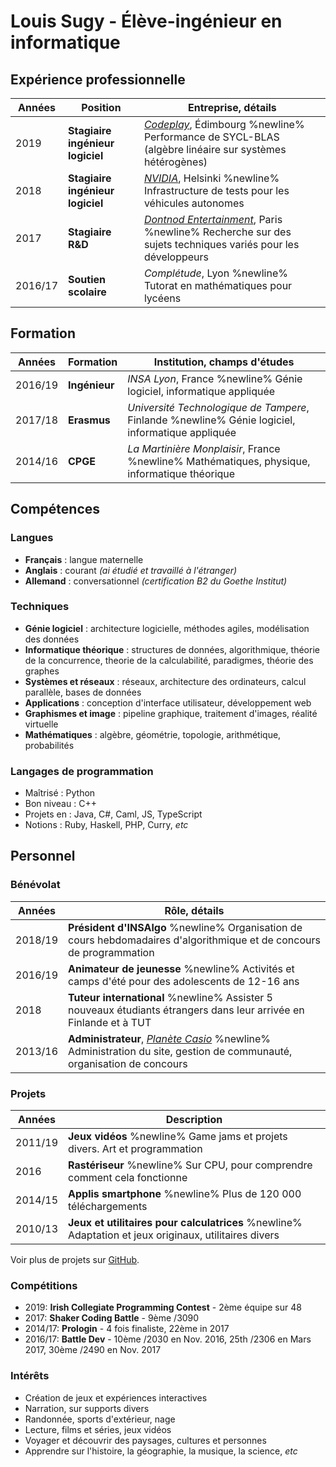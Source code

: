# Louis Sugy - Élève-ingénieur en informatique


## Expérience professionnelle

| Années | Position | Entreprise, détails |
| ------ | -------- | ------------------- |
| 2019 | **Stagiaire ingénieur logiciel** | *[Codeplay](https://en.wikipedia.org/wiki/Codeplay)*, Édimbourg %newline% Performance de SYCL-BLAS (algèbre linéaire sur systèmes hétérogènes) |
| 2018 | **Stagiaire ingénieur logiciel** | *[NVIDIA](https://fr.wikipedia.org/wiki/Nvidia)*, Helsinki %newline% Infrastructure de tests pour les véhicules autonomes |
| 2017 | **Stagiaire R&D** | *[Dontnod Entertainment](https://fr.wikipedia.org/wiki/Dontnod_Entertainment)*, Paris %newline% Recherche sur des sujets techniques variés pour les développeurs |
| 2016/17 | **Soutien scolaire** | *Complétude*, Lyon %newline% Tutorat en mathématiques pour lycéens |


## Formation

| Années | Formation | Institution, champs d'études |
| ------ | --------- | ---------------------------- |
| 2016/19 | **Ingénieur** | *INSA Lyon*, France %newline% Génie logiciel, informatique appliquée
| 2017/18 | **Erasmus** | *Université Technologique de Tampere*, Finlande %newline% Génie logiciel, informatique appliquée
| 2014/16 | **CPGE** | *La Martinière Monplaisir*, France %newline% Mathématiques, physique, informatique théorique


## Compétences

### Langues

 - **Français** : langue maternelle
 - **Anglais** : courant *(ai étudié et travaillé à l'étranger)*
 - **Allemand** : conversationnel *(certification B2 du Goethe Institut)*

### Techniques

 - **Génie logiciel** : architecture logicielle, méthodes agiles, modélisation des données
 - **Informatique théorique** : structures de données, algorithmique, théorie de la concurrence, theorie de la calculabilité, paradigmes, théorie des graphes
 - **Systèmes et réseaux** : réseaux, architecture des ordinateurs, calcul parallèle, bases de données
 - **Applications** : conception d'interface utilisateur, développement web
 - **Graphismes et image** : pipeline graphique, traitement d'images, réalité virtuelle
 - **Mathématiques** : algèbre, géométrie, topologie, arithmétique, probabilités

### Langages de programmation

 - Maîtrisé : Python
 - Bon niveau : C++
 - Projets en : Java, C#, Caml, JS, TypeScript
 - Notions : Ruby, Haskell, PHP, Curry, *etc*

## Personnel

### Bénévolat

| Années | Rôle, détails |
| ------ | ------------- |
| 2018/19 | **Président d'INSAlgo** %newline% Organisation de cours hebdomadaires d'algorithmique et de concours de programmation |
| 2016/19 | **Animateur de jeunesse** %newline% Activités et camps d'été pour des adolescents de 12-16 ans |
| 2018 | **Tuteur international** %newline% Assister 5 nouveaux étudiants étrangers dans leur arrivée en Finlande et à TUT |
| 2013/16 | **Administrateur**, *[Planète Casio](https://www.planet-casio.com)* %newline% Administration du site, gestion de communauté, organisation de concours |


### Projets

| Années | Description |
| ------ | ------------- |
| 2011/19 | **Jeux vidéos** %newline% Game jams et projets divers. Art et programmation |
| 2016 | **Rastériseur** %newline% Sur CPU, pour comprendre comment cela fonctionne |
| 2014/15 | **Applis smartphone** %newline% Plus de 120 000 téléchargements |
| 2010/13 | **Jeux et utilitaires pour calculatrices** %newline% Adaptation et jeux originaux, utilitaires divers |

Voir plus de projets sur [GitHub](https://github.com/Nyrio/).


### Compétitions

 - 2019: **Irish Collegiate Programming Contest** - 2ème équipe sur 48
 - 2017: **Shaker Coding Battle** - 9ème /3090
 - 2014/17: **Prologin** - 4 fois finaliste, 22ème in 2017
 - 2016/17: **Battle Dev** - 10ème /2030 en Nov. 2016, 25th /2306 en Mars 2017, 30ème /2490 en Nov. 2017

### Intérêts

 - Création de jeux et expériences interactives
 - Narration, sur supports divers
 - Randonnée, sports d'extérieur, nage
 - Lecture, films et séries, jeux vidéos
 - Voyager et découvrir des paysages, cultures et personnes
 - Apprendre sur l'histoire, la géographie, la musique, la science, *etc*
